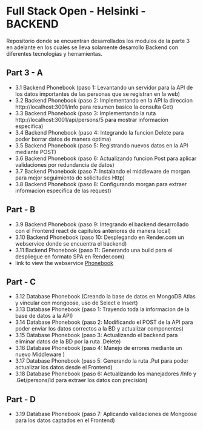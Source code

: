 # Full Stack Open - Helsinki - BACKEND

Repositorio donde se encuentran desarrollados los modulos de la parte 3 en adelante en los cuales se lleva solamente desarrollo Backend
con diferentes tecnologias y herramientas.

## Part 3 - A 

- 3.1 Backend Phonebook (paso 1: Levantando un servidor para la API de los datos importantes de las personas que se registran en la web)
- 3.2 Backend Phonebook (paso 2: Implementando en la API la direccion  http://localhost:3001/info para resumen basico la consulta Get)
- 3.3 Backend Phonebook (paso 3: Implementando la ruta http://localhost:3001/api/persons/5 para mostrar informacion especifica)
- 3.4 Backend Phonebook (paso 4: Integrando la funcion Delete para poder borrar datos de manera optima)
- 3.5 Backend Phonebook (paso 5: Registrando nuevos datos en la API mediante POST)
- 3.6 Backend Phonebook (paso 6: Actualizando funcion Post para aplicar validaciones por redundancia de datos)
- 3.7 Backend Phonebook (paso 7: Instalando el middleware de morgan para mejor seguimiento de solicitudes Http)
- 3.8 Backend Phonebook (paso 8: Configurando morgan para extraer informacion especifica de las request)

## Part  - B
- 3.9  Backend Phonebook (paso 9: Integrando el backend desarrollado con el Frontend react de capitulos anteriores de manera local)
- 3.10 Backend Phonebook (paso 10: Desplegando en Render.com  un webservice donde se encuentra el backend)
- 3.11 Backend Phonebook (paso 11: Generando una build para el despliegue en formato SPA en Render.com)
- link to view the webservice [Phonebook](https://phonebook-mpsk.onrender.com/)

## Part - C
- 3.12 Database Phonebook (Creando la base de datos en MongoDB Atlas y vincular con mongoose, uso de Select e Insert)
- 3.13 Database Phonebook (paso 1: Trayendo toda la informacion de la base de datos a la API)
- 3.14 Database Phonebook (paso 2: Modificando el POST de la API para poder enviar los datos correctos a la BD y actualizar componentes)
- 3.15 Database Phonebook (paso 3: Actualizando el backend para eliminar datos de la BD por la ruta .Delete)
- 3.16 Database Phonebook (paso 4: Manejo de errores mediante un nuevo Middleware )
- 3.17 Database Phonebook (paso 5: Generando la ruta .Put para poder actualizar los datos desde el Frontend)
- 3.18 Database Phonebook (paso 6: Actualizando los manejadores /Info y .Get/persons/id para extraer los datos con precisión)

## Part - D
- 3.19 Database Phonebook (paso 7: Aplicando validaciones de Mongoose para los datos captados en el Frontend)